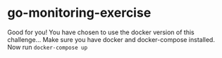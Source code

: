 # go-monitoring-exercise

Good for you! You have chosen to use the docker version of this challenge...
Make sure you have docker and docker-compose installed.
Now run `docker-compose up`

